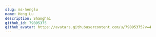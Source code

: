 ```yaml
---
slug: ms-henglu
name: Heng Lu
description: Shanghai
github_id: 79895375
github_avatar: https://avatars.githubusercontent.com/u/79895375?v=4
---
```


